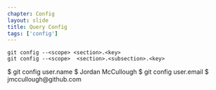```yaml
---
chapter: Config
layout: slide
title: Query Config
tags: ['config']
---
```


	git config --<scope> <section>.<key>
	git config --<scope>  <section>.<subsection>.<key>


<aside class="notes">
$ git config user.name
$ Jordan McCullough
$ git config user.email
$ jmccullough@github.com
</aside>